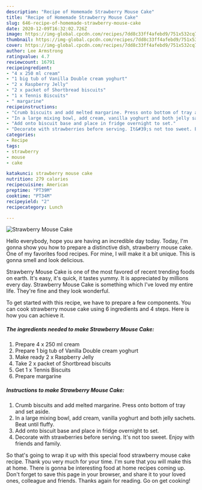 ```yaml
---
description: "Recipe of Homemade Strawberry Mouse Cake"
title: "Recipe of Homemade Strawberry Mouse Cake"
slug: 646-recipe-of-homemade-strawberry-mouse-cake
date: 2020-12-09T16:32:02.726Z
image: https://img-global.cpcdn.com/recipes/7dd8c33ff4afebd9/751x532cq70/strawberry-mouse-cake-recipe-main-photo.jpg
thumbnail: https://img-global.cpcdn.com/recipes/7dd8c33ff4afebd9/751x532cq70/strawberry-mouse-cake-recipe-main-photo.jpg
cover: https://img-global.cpcdn.com/recipes/7dd8c33ff4afebd9/751x532cq70/strawberry-mouse-cake-recipe-main-photo.jpg
author: Lee Armstrong
ratingvalue: 4.7
reviewcount: 16791
recipeingredient:
- "4 x 250 ml cream"
- "1 big tub of Vanilla Double cream yoghurt"
- "2 x Raspberry Jelly"
- "2 x packet of Shortbread biscuits"
- "1 x Tennis Biscuits"
- " margarine"
recipeinstructions:
- "Crumb biscuits and add melted margarine. Press onto bottom of tray and set aside."
- "In a large mixing bowl, add cream, vanilla yoghurt and both jelly sachets. Beat until fluffy."
- "Add onto biscuit base and place in fridge overnight to set."
- "Decorate with strawberries before serving. It&#39;s not too sweet. Enjoy with friends and family."
categories:
- Recipe
tags:
- strawberry
- mouse
- cake

katakunci: strawberry mouse cake 
nutrition: 279 calories
recipecuisine: American
preptime: "PT39M"
cooktime: "PT34M"
recipeyield: "2"
recipecategory: Lunch

---
```



![Strawberry Mouse Cake](https://img-global.cpcdn.com/recipes/7dd8c33ff4afebd9/751x532cq70/strawberry-mouse-cake-recipe-main-photo.jpg)

Hello everybody, hope you are having an incredible day today. Today, I'm gonna show you how to prepare a distinctive dish, strawberry mouse cake. One of my favorites food recipes. For mine, I will make it a bit unique. This is gonna smell and look delicious.

Strawberry Mouse Cake is one of the most favored of recent trending foods on earth. It's easy, it's quick, it tastes yummy. It is appreciated by millions every day. Strawberry Mouse Cake is something which I've loved my entire life. They're fine and they look wonderful.




To get started with this recipe, we have to prepare a few components. You can cook strawberry mouse cake using 6 ingredients and 4 steps. Here is how you can achieve it.

<!--inarticleads1-->

##### The ingredients needed to make Strawberry Mouse Cake:

1. Prepare 4 x 250 ml cream
1. Prepare 1 big tub of Vanilla Double cream yoghurt
1. Make ready 2 x Raspberry Jelly
1. Take 2 x packet of Shortbread biscuits
1. Get 1 x Tennis Biscuits
1. Prepare  margarine




<!--inarticleads2-->

##### Instructions to make Strawberry Mouse Cake:

1. Crumb biscuits and add melted margarine. Press onto bottom of tray and set aside.
1. In a large mixing bowl, add cream, vanilla yoghurt and both jelly sachets. Beat until fluffy.
1. Add onto biscuit base and place in fridge overnight to set.
1. Decorate with strawberries before serving. It&#39;s not too sweet. Enjoy with friends and family.




So that's going to wrap it up with this special food strawberry mouse cake recipe. Thank you very much for your time. I'm sure that you will make this at home. There is gonna be interesting food at home recipes coming up. Don't forget to save this page in your browser, and share it to your loved ones, colleague and friends. Thanks again for reading. Go on get cooking!
